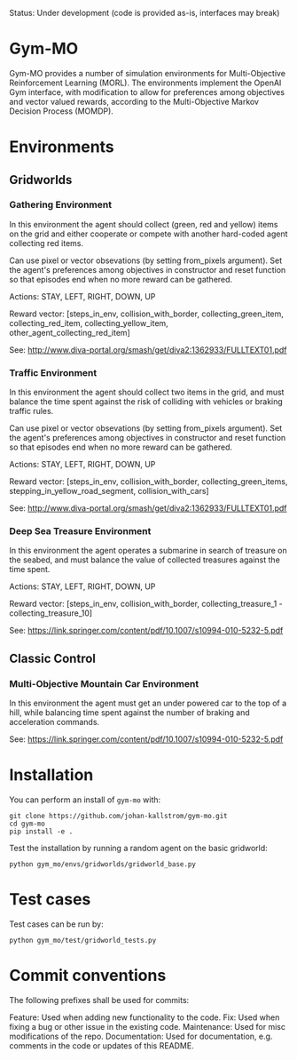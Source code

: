Status: Under development (code is provided as-is, interfaces may break)

# Gym-MO

Gym-MO provides a number of simulation environments for Multi-Objective Reinforcement Learning (MORL). The environments implement the OpenAI Gym interface, with modification to allow for preferences among objectives and vector valued rewards, according to the Multi-Objective Markov Decision Process (MOMDP).

# Environments

## Gridworlds

### Gathering Environment
In this environment the agent should collect (green, red and yellow) items on the grid and either cooperate or compete with another hard-coded agent collecting red items.

Can use pixel or vector obsevations (by setting from_pixels argument). Set the agent's preferences among objectives in constructor and reset function so that episodes end when no more reward can be gathered.

Actions: STAY, LEFT, RIGHT, DOWN, UP

Reward vector: [steps_in_env, collision_with_border, collecting_green_item, collecting_red_item, collecting_yellow_item, other_agent_collecting_red_item]

See: http://www.diva-portal.org/smash/get/diva2:1362933/FULLTEXT01.pdf

### Traffic Environment
In this environment the agent should collect two items in the grid, and must balance the time spent against the risk of colliding with vehicles or braking traffic rules.

Can use pixel or vector obsevations (by setting from_pixels argument). Set the agent's preferences among objectives in constructor and reset function so that episodes end when no more reward can be gathered.

Actions: STAY, LEFT, RIGHT, DOWN, UP

Reward vector: [steps_in_env, collision_with_border, collecting_green_items, stepping_in_yellow_road_segment, collision_with_cars]

See: http://www.diva-portal.org/smash/get/diva2:1362933/FULLTEXT01.pdf

### Deep Sea Treasure Environment
In this environment the agent operates a submarine in search of treasure on the seabed, and must balance the value of collected treasures against the time spent.

Actions: STAY, LEFT, RIGHT, DOWN, UP

Reward vector: [steps_in_env, collision_with_border, collecting_treasure_1 - collecting_treasure_10]

See: https://link.springer.com/content/pdf/10.1007/s10994-010-5232-5.pdf

## Classic Control

### Multi-Objective Mountain Car Environment
In this environment the agent must get an under powered car to the top of a hill, while balancing time spent against the number of braking and acceleration commands.

See: https://link.springer.com/content/pdf/10.1007/s10994-010-5232-5.pdf

# Installation

You can perform an install of ``gym-mo`` with:

```
git clone https://github.com/johan-kallstrom/gym-mo.git
cd gym-mo
pip install -e .
```

Test the installation by running a random agent on the basic gridworld:

```
python gym_mo/envs/gridworlds/gridworld_base.py
```

# Test cases
Test cases can be run by:

```
python gym_mo/test/gridworld_tests.py
```

# Commit conventions
The following prefixes shall be used for commits:

Feature: Used when adding new functionality to the code.
Fix: Used when fixing a bug or other issue in the existing code.
Maintenance: Used for misc modifications of the repo.
Documentation: Used for documentation, e.g. comments in the code or updates of this README.
